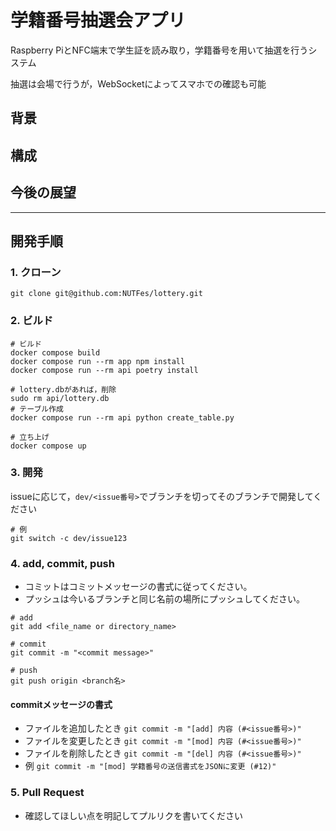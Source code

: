 # 学籍番号抽選会アプリ

Raspberry PiとNFC端末で学生証を読み取り，学籍番号を用いて抽選を行うシステム

抽選は会場で行うが，WebSocketによってスマホでの確認も可能

## 背景
## 構成
## 今後の展望

---
## 開発手順

### 1. クローン
```
git clone git@github.com:NUTFes/lottery.git
```

### 2. ビルド
```
# ビルド
docker compose build
docker compose run --rm app npm install
docker compose run --rm api poetry install

# lottery.dbがあれば，削除
sudo rm api/lottery.db
# テーブル作成
docker compose run --rm api python create_table.py

# 立ち上げ
docker compose up
```
 
### 3. 開発
issueに応じて，`dev/<issue番号>`でブランチを切ってそのブランチで開発してください
```
# 例
git switch -c dev/issue123
```

### 4. add, commit, push
- コミットはコミットメッセージの書式に従ってください。
- プッシュは今いるブランチと同じ名前の場所にプッシュしてください。
```
# add
git add <file_name or directory_name>

# commit 
git commit -m "<commit message>"

# push
git push origin <branch名>
```

#### commitメッセージの書式
- ファイルを追加したとき
`git commit -m "[add] 内容 (#<issue番号>)"`
- ファイルを変更したとき
`git commit -m "[mod] 内容 (#<issue番号>)"`
- ファイルを削除したとき
`git commit -m "[del] 内容 (#<issue番号>)"`
- 例
`git commit -m "[mod] 学籍番号の送信書式をJSONに変更 (#12)"`

### 5. Pull Request
- 確認してほしい点を明記してプルリクを書いてください 
